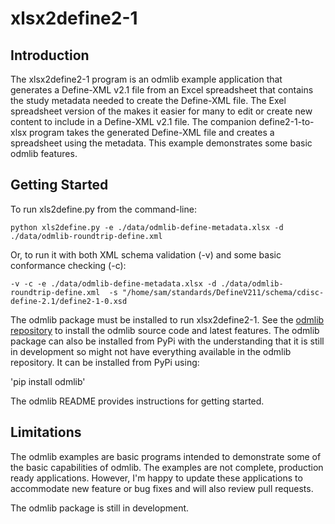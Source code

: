 # xlsx2define2-1

## Introduction
The xlsx2define2-1 program is an odmlib example application that generates a Define-XML v2.1 file from 
an Excel spreadsheet that contains the study metadata needed to create the Define-XML file. The Exel 
spreadsheet version of the makes it easier for many to edit or create new content to include in a 
Define-XML v2.1 file. The companion define2-1-to-xlsx program takes the generated Define-XML file and creates
a spreadsheet using the metadata. This example demonstrates some basic odmlib features.

## Getting Started
To run xls2define.py from the command-line: 

`python xls2define.py -e ./data/odmlib-define-metadata.xlsx -d ./data/odmlib-roundtrip-define.xml`

Or, to run it with both XML schema validation (-v) and some basic conformance checking (-c):

`-v -c -e ./data/odmlib-define-metadata.xlsx -d ./data/odmlib-roundtrip-define.xml 
-s "/home/sam/standards/DefineV211/schema/cdisc-define-2.1/define2-1-0.xsd`

The odmlib package must be installed to run xlsx2define2-1. See the 
[odmlib repository](https://github.com/swhume/odmlib) to install the odmlib source code and latest features. 
The odmlib package can also be installed from PyPi with the understanding that it is still in development 
so might not have everything available in the odmlib repository. It can be installed from PyPi using:

'pip install odmlib'

The odmlib README provides instructions for getting started.

## Limitations
The odmlib examples are basic programs intended to demonstrate some of the basic capabilities of odmlib.
The examples are not complete, production ready applications. However, I'm happy to update these applications 
to accommodate new feature or bug fixes and will also review pull requests.

The odmlib package is still in development. 